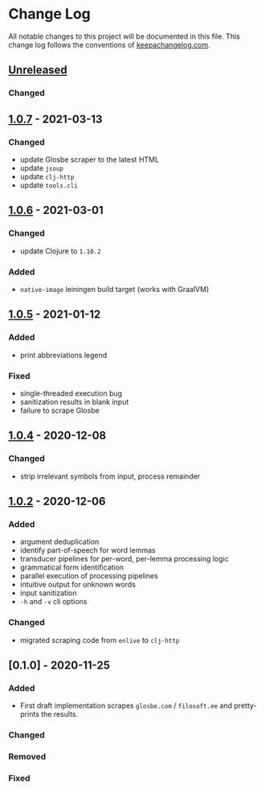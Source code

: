# Change Log
All notable changes to this project will be documented in this file. This change log follows the conventions of [keepachangelog.com](http://keepachangelog.com/).

## [Unreleased]
### Changed

## [1.0.7] - 2021-03-13

### Changed

- update Glosbe scraper to the latest HTML
- update `jsoup`
- update `clj-http`
- update `tools.cli`

## [1.0.6] - 2021-03-01

### Changed

- update Clojure to `1.10.2`

### Added

- `native-image` leiningen build target (works with GraalVM)

## [1.0.5] - 2021-01-12

### Added

- print abbreviations legend

### Fixed

- single-threaded execution bug
- sanitization results in blank input
- failure to scrape Glosbe

## [1.0.4] - 2020-12-08

### Changed
- strip irrelevant symbols from input, process remainder

## [1.0.2] - 2020-12-06

### Added
- argument deduplication
- identify part-of-speech for word lemmas
- transducer pipelines for per-word, per-lemma processing logic
- grammatical form identification
- parallel execution of processing pipelines
- intuitive output for unknown words
- input sanitization
- `-h` and `-v` cli options

### Changed
- migrated scraping code from `enlive` to `clj-http`

## [0.1.0] - 2020-11-25

### Added
- First draft implementation scrapes `glosbe.com` / `filosoft.ee` and pretty-prints the results.

### Changed

### Removed

### Fixed

[Unreleased]: https://github.com/eureton/et2en/compare/1.0.7...HEAD
[1.0.7]: https://github.com/eureton/et2en/compare/1.0.6...1.0.7
[1.0.6]: https://github.com/eureton/et2en/compare/1.0.5...1.0.6
[1.0.5]: https://github.com/eureton/et2en/compare/1.0.4...1.0.5
[1.0.4]: https://github.com/eureton/et2en/compare/1.0.2...1.0.4
[1.0.2]: https://github.com/eureton/et2en/compare/0.1.0...1.0.2
